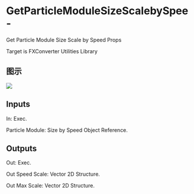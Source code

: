 # GetParticleModuleSizeScalebySpee-

Get Particle Module Size Scale by Speed Props

Target is FXConverter Utilities Library

## 图示

![]($-20221218-19025275.png)

## Inputs

In: Exec.

Particle Module: Size by Speed Object Reference.  

## Outputs

Out: Exec.

Out Speed Scale: Vector 2D Structure.

Out Max Scale: Vector 2D Structure.

